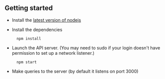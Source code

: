 
Getting started
-------------------------

* Install the [latest version of nodejs](http://nodejs.org/)
* Install the dependencies

        npm install

* Launch the API server. (You may need to sudo if your login doesn't have permission to set up a network listener.)

        npm start

* Make queries to the server (by default it listens on port 3000)

